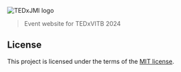![TEDxJMI logo](res/images/logos/light.png)

> Event website for TEDxVITB 2024

## License

This project is licensed under the terms of the [MIT license](LICENSE).
